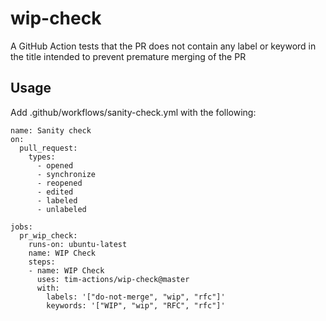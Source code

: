 # wip-check

A GitHub Action tests that the PR does not contain any label or keyword in the title intended to prevent premature merging of the PR

## Usage
Add .github/workflows/sanity-check.yml with the following:

```
name: Sanity check
on:
  pull_request:
    types:
      - opened
      - synchronize
      - reopened
      - edited
      - labeled
      - unlabeled

jobs:
  pr_wip_check:
    runs-on: ubuntu-latest
    name: WIP Check
    steps:
    - name: WIP Check
      uses: tim-actions/wip-check@master
      with:
        labels: '["do-not-merge", "wip", "rfc"]'
        keywords: '["WIP", "wip", "RFC", "rfc"]'


```
